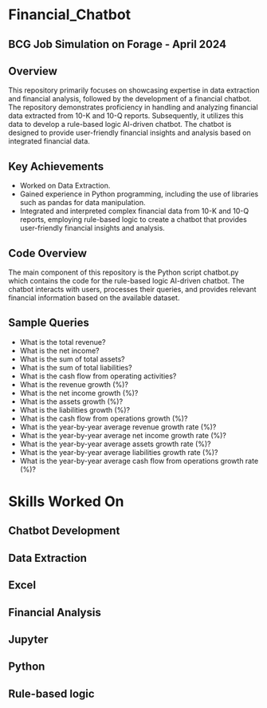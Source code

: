 # Financial_Chatbot

## BCG Job Simulation on Forage - April 2024

## Overview
This repository primarily focuses on showcasing expertise in data extraction and financial analysis, followed by the development of a financial chatbot. The repository demonstrates proficiency in handling and analyzing financial data extracted from 10-K and 10-Q reports. Subsequently, it utilizes this data to develop a rule-based logic AI-driven chatbot. The chatbot is designed to provide user-friendly financial insights and analysis based on integrated financial data.

## Key Achievements
* Worked on Data Extraction.
* Gained experience in Python programming, including the use of libraries such as pandas for data manipulation.
* Integrated and interpreted complex financial data from 10-K and 10-Q reports, employing rule-based logic to create a chatbot that provides user-friendly financial insights and analysis.

## Code Overview
The main component of this repository is the Python script chatbot.py which contains the code for the rule-based logic AI-driven chatbot. The chatbot interacts with users, processes their queries, and provides relevant financial information based on the available dataset.

## Sample Queries
* What is the total revenue?
* What is the net income?
* What is the sum of total assets?
* What is the sum of total liabilities?
* What is the cash flow from operating activities?
* What is the revenue growth (%)?
* What is the net income growth (%)?
* What is the assets growth (%)?
* What is the liabilities growth (%)?
* What is the cash flow from operations growth (%)?
* What is the year-by-year average revenue growth rate (%)?
* What is the year-by-year average net income growth rate (%)?
* What is the year-by-year average assets growth rate (%)?
* What is the year-by-year average liabilities growth rate (%)?
* What is the year-by-year average cash flow from operations growth rate (%)?

# Skills Worked On
## Chatbot Development
## Data Extraction
## Excel
## Financial Analysis
## Jupyter
## Python
## Rule-based logic
